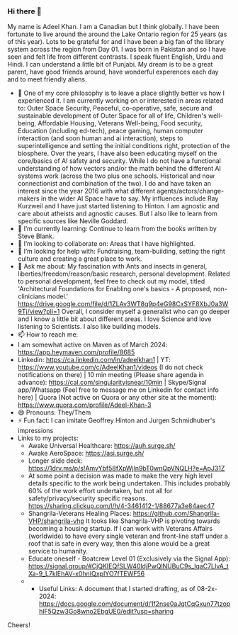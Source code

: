 ### Hi there 👋

My name is Adeel Khan. I am a Canadian but I think globally. I have been fortunate to live around the around the Lake Ontario region for 25 years (as of this year). Lots to be grateful for and I have been a big fan of the library system across the region from Day 01. I was born in Pakistan and so I have seen and felt life from different contrasts. I speak fluent English, Urdu and Hindi. I can understand a little bit of Punjabi. My dream is to be a great parent, have good friends around, have wonderful experences each day and to meet friendly aliens.

<!--
**genidma/genidma** is a ✨ _special_ ✨ repository because its `README.md` (this file) appears on your GitHub profile. -->

- 🔭 One of my core philosophy is to leave a place slightly better vs how I experienced it. I am currently working on or interested in areas related to:  Outer Space Security, Peaceful, co-operative, safe, secure and sustainable development of Outer Space for all of life, Children's well-being, Affordable Housing, Veterans Well-being, Food security, Education (including ed-tech), peace gaming, human computer interaction (and soon human and ai interaction), steps to superintelligence and setting the initial conditions right, protection of the biosphere. Over the years, I have also been educating myself on the core/basics of AI safety and security. While I do not have a functional understanding of how vectors and/or the math behind the different AI systems work (across the two plus one schools. Historical and now connectionist and combination of the two). I do and have taken an interest since the year 2016 with what different agents/actors/change-makers in the wider AI Space have to say. My influences include Ray Kurzweil and I have just started listening to Hinton. I am agnostic and care about atheists and agnostic causes. But I also like to learn from specific sources like Neville Goddard.
- 🌱 I’m currently learning: Continue to learn from the books written by Steve Blank. 
- 👯 I’m looking to collaborate on: Areas that I have highlighted.
- 🤔 I’m looking for help with: Fundraising, team-building, setting the right culture and creating a great place to work.
- 💬 Ask me about: My fascination with Ants and insects in general, liberties/freedom/reason/basic research, personal development. Related to personal development, feel free to check out my model, titled 'Architectural Foundations for Enabling one's basics - A proposed, non-clinicians model.' https://drive.google.com/file/d/1ZLAv3WT8q9p4eG98CxSYF8XbJ0a3W9Tj/view?pli=1 Overall, I consider myself a generalist who can go deeper and I know a little bit about different areas. I love Science and love listening to Scientists. I also like building models.
- 📫 How to reach me:
- I am somewhat active on Maven as of March 2024: https://app.heymaven.com/profile/8685
- Linkedin: https://ca.linkedin.com/in/adeelkhan1 | YT: https://www.youtube.com/c/AdeelKhan1/videos (I do not check notifications on there) | 10 min meeting (Please share agenda in advance): https://cal.com/singularityisnear/10min | Skype/Signal app/Whatsapp (Feel free to message me on Linkedin for contact info here) | Quora (Not active on Quora or any other site at the moment): https://www.quora.com/profile/Adeel-Khan-3
- 😄 Pronouns: They/Them
- ⚡ Fun fact: I can imitate Geoffrey Hinton and Jurgen Schmidhuber's impressions
- Links to my projects:
  - Awake Universal Healthcare: https://auh.surge.sh/
  - Awake AeroSpace: https://asi.surge.sh/
  - Longer slide deck: https://1drv.ms/p/s!AmvYbf58fXpWjln9bT0wnQpVNQLH?e=ApJ31Z 
  - At some point a decision was made to make the very high level details specific to the work being undertaken. This includes probably 60% of the work effort undertaken, but not all for safety/privacy/security specific reasons. https://sharing.clickup.com/l/h/4-3461412-1/88677a3e84aec47
  - Shangrila-Veterans Healing Places: https://github.com/Shangrila-VHP/shangrila-vhp It looks like Shangrila-VHP is pivoting towards becoming a housing startup. If I can work with Veterans Affairs (worldwide) to have every single veteran and front-line staff under a roof that is safe in every way, then this alone would be a great service to humanity.
  - Educate oneself - Boatcrew Level 01 (Exclusively via the Signal App): https://signal.group/#CjQKIEQfSLW40ldjPwQlNUBuC9s_lqaC7LIvA_tXa-9_L7klEhAV-x0hnIQxpIYO7fTEWF56
  - - Useful Links: A document that I started drafting, as of 08-2x-2024: https://docs.google.com/document/d/1f2nse0aJqtCqGxun77tzophlF5Qzw3Go8wno2EbgUE0/edit?usp=sharing

Cheers!
